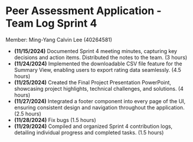 # Peer Assessment Application \- Team Log Sprint 4

Member: Ming-Yang Calvin Lee (40264581)

- **(11/15/2024)** Documented Sprint 4 meeting minutes, capturing key decisions and action items. Distributed the notes to the team. (3 hours)  
- **(11/24/2024)** Implemented the downloadable CSV file feature for the Summary View, enabling users to export rating data seamlessly. (4.5 hours)  
- **(11/25/2024)** Created the Final Project Presentation PowerPoint, showcasing project highlights, technical challenges, and solutions. (4 hours)  
- **(11/27/2024)** Integrated a footer component into every page of the UI, ensuring consistent design and navigation throughout the application. (2.5 hours)  
- **(11/28/2024)** Fix bugs (1.5 hours)  
- **(11/29/2024)** Compiled and organized Sprint 4 contribution logs, detailing individual progress and completed tasks. (1.5 hours)

